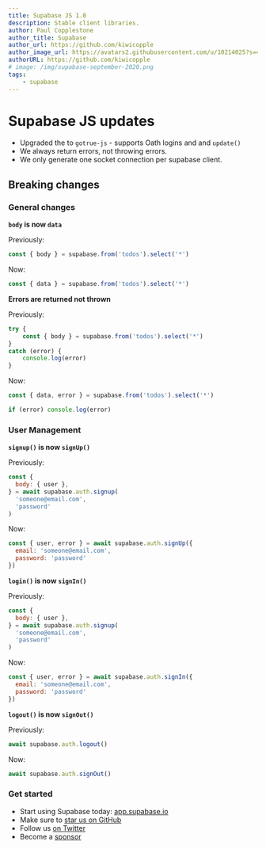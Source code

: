 ```yaml
---
title: Supabase JS 1.0
description: Stable client libraries.
author: Paul Copplestone
author_title: Supabase
author_url: https://github.com/kiwicopple
author_image_url: https://avatars2.githubusercontent.com/u/10214025?s=400&u=c6775be2ae667e2acae3ccd347fed62bb3f5b3e7&v=4
authorURL: https://github.com/kiwicopple
# image: /img/supabase-september-2020.png
tags: 
    - supabase
---
```


# Supabase JS updates

- Upgraded the to `gotrue-js` - supports Oath logins and and `update()`
- We always return errors, not throwing errors.
- We only generate one socket connection per supabase client.

## Breaking changes

### General changes

**`body` is now `data`**

Previously:

```js
const { body } = supabase.from('todos').select('*')
```

Now:

```js
const { data } = supabase.from('todos').select('*')
```


**Errors are returned not thrown**

Previously:

```js
try {
    const { body } = supabase.from('todos').select('*')
}
catch (error) {
    console.log(error)
}
```

Now:

```js
const { data, error } = supabase.from('todos').select('*')

if (error) console.log(error)
```


### User Management

**`signup()` is now `signUp()`**

Previously:

```js
const {
  body: { user },
} = await supabase.auth.signup(
  'someone@email.com',
  'password'
)
```

Now:

```js
const { user, error } = await supabase.auth.signUp({
  email: 'someone@email.com',
  password: 'password'
})
```


**`login()` is now `signIn()`**

Previously:

```js
const {
  body: { user },
} = await supabase.auth.signup(
  'someone@email.com',
  'password'
)
```

Now:

```js
const { user, error } = await supabase.auth.signIn({
  email: 'someone@email.com',
  password: 'password'
})
```

**`logout()` is now `signOut()`**

Previously:

```js
await supabase.auth.logout()
```

Now:

```js
await supabase.auth.signOut()
```

### Get started

- Start using Supabase today: [app.supabase.io](https://app.supabase.io/)
- Make sure to [star us on GitHub](https://github.com/supabase/supabase)
- Follow us [on Twitter](https://twitter.com/supabase_io)
- Become a [sponsor](https://github.com/sponsors/supabase)